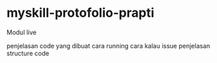 # myskill-protofolio-prapti
Modul live

penjelasan code yang dibuat
cara running
cara kalau issue
penjelasan structure code
